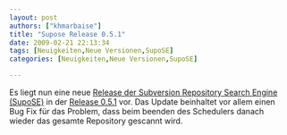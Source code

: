```yaml
---
layout: post
authors: ["khmarbaise"]
title: "Supose Release 0.5.1"
date: 2009-02-21 22:13:34
tags: [Neuigkeiten,Neue Versionen,SupoSE]
categories: [Neuigkeiten,Neue Versionen,SupoSE]

---
```

Es liegt nun eine neue <a href="http://www.supose.org/projects/show/supose">Release der Subversion Repository Search Engine (SupoSE)</a> in der <a href="http://www.supose.org/versions/show/18">Release 0.5.1</a> vor.
Das Update beinhaltet vor allem einen Bug Fix für das Problem, dass beim beenden des Schedulers danach wieder das gesamte Repository gescannt wird.


